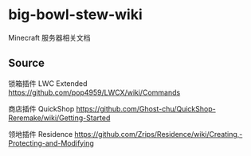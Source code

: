 # big-bowl-stew-wiki
Minecraft 服务器相关文档

## Source

锁箱插件 LWC Extended
https://github.com/pop4959/LWCX/wiki/Commands

商店插件 QuickShop
https://github.com/Ghost-chu/QuickShop-Reremake/wiki/Getting-Started

领地插件 Residence
https://github.com/Zrips/Residence/wiki/Creating,-Protecting-and-Modifying
